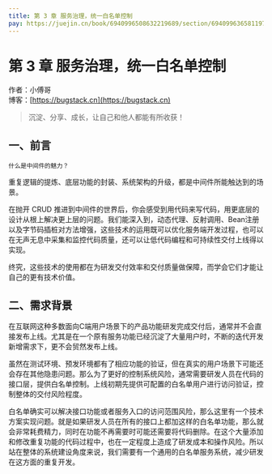 ```yaml
---
title: 第 3 章 服务治理，统一白名单控制
pay: https://juejin.cn/book/6940996508632219689/section/6940996365811974158
---
```


# 第 3 章 服务治理，统一白名单控制

作者：小傅哥
<br/>博客：[https://bugstack.cn](https://bugstack.cn)

>沉淀、分享、成长，让自己和他人都能有所收获！

## 一、前言

`什么是中间件的魅力？`

重复逻辑的提炼、底层功能的封装、系统架构的升级，都是中间件所能触达到的场景。

在抛开 CRUD 推进到中间件的世界后，你会感受到用代码来写代码，用更底层的设计从根上解决更上层的问题。我们能深入到，动态代理、反射调用、Bean注册以及字节码插桩对方法增强，这些技术的运用既可以优化服务端开发过程，也可以在无声无息中采集和监控代码质量，还可以让低代码编程和可持续性交付上线得以实现。

终究，这些技术的使用都在为研发交付效率和交付质量做保障，而学会它们才能让自己的更有技术价值。

## 二、需求背景

在互联网这种多数面向C端用户场景下的产品功能研发完成交付后，通常并不会直接发布上线。尤其是在一个原有服务功能已经沉淀了大量用户时，不断的迭代开发新增需求下，更不会贸然发布上线。

虽然在测试环境、预发环境都有了相应功能的验证，但在真实的用户场景下可能还会存在其他隐患问题。那么为了更好的控制系统风险，通常需要研发人员在代码的接口层，提供白名单控制。上线初期先提供可配置的白名单用户进行访问验证，控制整体的交付风险程度。

白名单确实可以解决接口功能或者服务入口的访问范围风险，那么这里有一个技术方案实现问题。就是如果研发人员在所有的接口上都加这样的白名单功能，那么就会非常耗费精力，同时在功能不再需要时可能还需要将代码删除。在这个大量添加和修改重复功能的代码过程中，也在一定程度上造成了研发成本和操作风险。所以站在整体的系统建设角度来说，我们需要有一个通用的白名单服务系统，减少研发在这方面的重复开发。